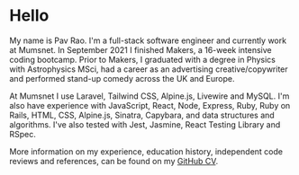 # Hello

My name is Pav Rao. I'm a full-stack software engineer and currently work at Mumsnet. In September 2021 I finished Makers, a 16-week intensive coding bootcamp. Prior to Makers, I graduated with a degree in Physics with Astrophysics MSci, had a career as an advertising creative/copywriter and performed stand-up comedy across the UK and Europe.

At Mumsnet I use Laravel, Tailwind CSS, Alpine.js, Livewire and MySQL. I'm also have experience with JavaScript, React, Node, Express, Ruby, Ruby on Rails, HTML, CSS, Alpine.js, Sinatra, Capybara, and data structures and algorithms. I've also tested with Jest, Jasmine, React Testing Library and RSpec.

More information on my experience, education history, independent code reviews and references, can be found on my [GitHub CV](https://github.com/pav0107/CV/).
